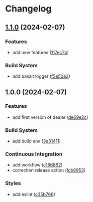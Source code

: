 # Changelog

## [1.1.0](https://github.com/Andesite-Lab/dealer-i18n/compare/v1.0.0...v1.1.0) (2024-02-07)


### Features

* add new features ([117ec7b](https://github.com/Andesite-Lab/dealer-i18n/commit/117ec7bb7bd925c758a278918733a8c0ed0e7d16))


### Build System

* add basalt logger ([f5e50e2](https://github.com/Andesite-Lab/dealer-i18n/commit/f5e50e21e600440eddd5e74731c5abcbc738f643))

## 1.0.0 (2024-02-07)


### Features

* add first version of dealer ([de69e2c](https://github.com/Andesite-Lab/dealer-i18n/commit/de69e2c4bf530ea6abb0796e4bb42432d0bd15af))


### Build System

* add build env ([3e31411](https://github.com/Andesite-Lab/dealer-i18n/commit/3e31411ca84c079c83f5be65c0216800928fcee2))


### Continuous Integration

* add workflow ([c186862](https://github.com/Andesite-Lab/dealer-i18n/commit/c1868628d42158e813572efe85ca61852be2d85d))
* correction release action ([fcb6953](https://github.com/Andesite-Lab/dealer-i18n/commit/fcb69530db4dff4076d26514d6c4355863c7d5df))


### Styles

* add eslint ([c35b766](https://github.com/Andesite-Lab/dealer-i18n/commit/c35b7663534edd4e7775c6ac0af06954583f5bd1))
